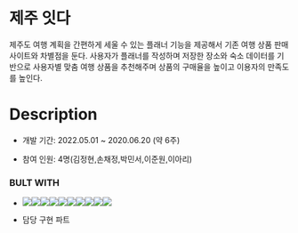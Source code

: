 #  제주 잇다
제주도 여행 계획을 간편하게 세울 수 있는 플래너 기능을 제공해서 기존 여행 상품 판매 사이트와 차별점을 둔다. 
사용자가 플래너를 작성하며 저장한 장소와 숙소 데이터를 기반으로 사용자별 맞춤 여행 상품을 추천해주며 
상품의 구매율을 높이고 이용자의 만족도를 높인다.




# Description

- 개발 기간: 2022.05.01 ~ 2020.06.20 (약 6주)

- 참여 인원: 4명(김정현,손채정,박민서,이준원,이아리)

### BULT WITH
- <img src="https://img.shields.io/badge/SpringBoot-6DB33F?style=flat-square&logo=Spring&logoColor=white"><img src="https://img.shields.io/badge/HTML-E34F26?style=flat-square&logo=HTML5&logoColor=white"/><img src="https://img.shields.io/badge/CSS-1572B6?style=flat-square&logo=CSS3&logoColor=white"/><img src="https://img.shields.io/badge/JAVASCRIPT-F7DF1E?style=flat-square&logo=JAVASCRIPT&logoColor=white"/><img src="https://img.shields.io/badge/jquery-0769AD?style=flat-square&logo=jquery&logoColor=white"><img src="https://img.shields.io/badge/BOOTSTRAP-7952B3?style=flat-square&logo=BOOTSTRAP&logoColor=white"/><img src="https://img.shields.io/badge/JAVA-007396?style=flat-square&logo=java&logoColor=white"><img src="https://img.shields.io/badge/oracle-F80000?style=flat-square&logo=oracle&logoColor=white"><img src="https://img.shields.io/badge/github-181717?style=flat-square&logo=github&logoColor=white"><img src="https://img.shields.io/badge/apache tomcat-F8DC75?style=flat-square&logo=apachetomcat&logoColor=white">

- 담당 구현 파트


